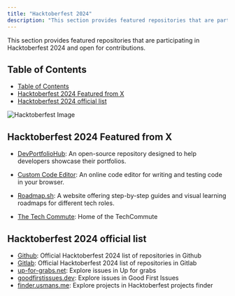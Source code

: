 ```yaml
---
title: "Hacktoberfest 2024"
description: "This section provides featured repositories that are participating in Hacktoberfest 2024 and open for contributions."
---
```


This section provides featured repositories that are participating in Hacktoberfest 2024 and open for contributions.

## Table of Contents
- [Table of Contents](#table-of-contents)
- [Hacktoberfest 2024 Featured from X](#hacktoberfest-2024-featured-from-x)
- [Hacktoberfest 2024 official list](#hacktoberfest-2024-official-list)

![Hacktoberfest Image](https://hacktoberfest.com/_next/static/media/opengraph.9dc60c9d.png)

## Hacktoberfest 2024 Featured from X


- <a href="https://github.com/Asin-Junior-Honore/DevPortfolioHub" target="_blank" rel="noopener noreferrer">DevPortfolioHub</a>: An open-source repository designed to help developers showcase their portfolios.

- <a href="https://custom-code-editor.vercel.app/" target="_blank" rel="noopener noreferrer">Custom Code Editor</a>: An online code editor for writing and testing code in your browser.

- <a href="https://roadmap.sh" target="_blank" rel="noopener noreferrer">Roadmap.sh</a>: A website offering step-by-step guides and visual learning roadmaps for different tech roles.
- <a href="https://github.com/TheTechCommute/TheTechCommute" target="_blank" rel="noopener noreferrer">The Tech Commute</a>: Home of the TechCommute


## Hacktoberfest 2024 official list
- <a href="https://github.com/topics/hacktoberfest" target="_blank" rel="noopener noreferrer">Github</a>: Official Hacktoberfest 2024 list of repositories in Github
- <a href="https://gitlab.com/explore/projects/topics/hacktoberfest" target="_blank" rel="noopener noreferrer">Gitlab</a>: Official Hacktoberfest 2024 list of repositories in Gitlab
-  <a href="https://up-for-grabs.net/#/" target="_blank" rel="noopener noreferrer">up-for-grabs.net</a>: Explore issues in Up for grabs
-  <a href="https://goodfirstissue.dev/" target="_blank" rel="noopener noreferrer">goodfirstissues.dev</a>: Explore issues in Good First Issues
-  <a href="https://finder.usmans.me/" target="_blank" rel="noopener noreferrer">finder.usmans.me</a>: Explore projects in Hacktoberfest projects finder
